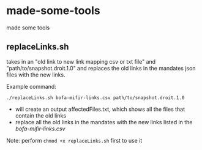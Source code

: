 # made-some-tools
made some tools 

## replaceLinks.sh

takes in an "old link to new link mapping csv or txt file" and "path/to/snapshot.droit.1.0" and replaces the old links in the mandates json files with the new links. 

Example command:

`./replaceLinks.sh bofa-mifir-links.csv path/to/snapshot.droit.1.0`

* will create an output affectedFiles.txt, which shows all the files that contain the old links
* replace all the old links in the mandates with the new links listed in the *bofa-mifir-links.csv*

Note: perform `chmod +x replaceLinks.sh` first to use it
